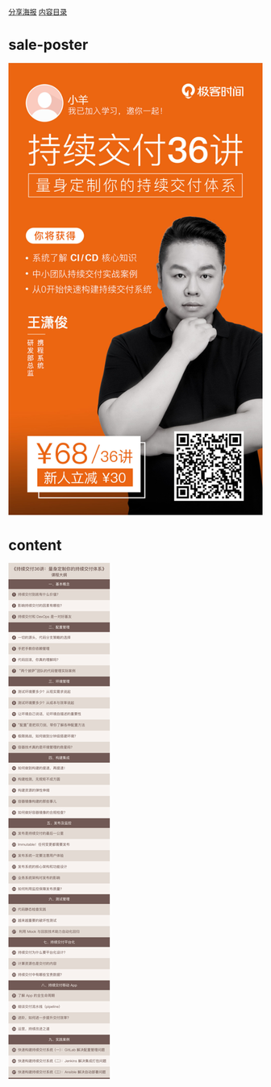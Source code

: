 
[分享海报](#sale-poster)
[内容目录](#content)

# sale-poster

![sale-poster](../img/104-sale-poster.jpg)
# content
![content](../img/104-content.jpg)
